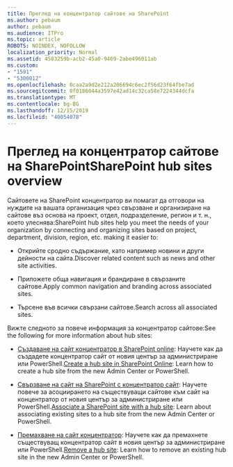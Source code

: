 ```yaml
---
title: Преглед на концентратор сайтове на SharePoint
ms.author: pebaum
author: pebaum
ms.audience: ITPro
ms.topic: article
ROBOTS: NOINDEX, NOFOLLOW
localization_priority: Normal
ms.assetid: 4583259b-acb2-45a0-9469-2abe496011ab
ms.custom:
- "1591"
- "5300012"
ms.openlocfilehash: 0caa2a9d2e212a206694c6ec2f56d23f64fbe7ad
ms.sourcegitcommit: 0f0186044a3597e42ad14c32ca58e7224344dcfa
ms.translationtype: MT
ms.contentlocale: bg-BG
ms.lasthandoff: 12/15/2019
ms.locfileid: "40054078"
---
```

# <a name="sharepoint-hub-sites-overview"></a><span data-ttu-id="e9e6e-102">Преглед на концентратор сайтове на SharePoint</span><span class="sxs-lookup"><span data-stu-id="e9e6e-102">SharePoint hub sites overview</span></span>

<span data-ttu-id="e9e6e-103">Сайтовете на SharePoint концентратор ви помагат да отговори на нуждите на вашата организация чрез свързване и организиране на сайтове въз основа на проект, отдел, подразделение, регион и т. н., което улеснява:</span><span class="sxs-lookup"><span data-stu-id="e9e6e-103">SharePoint hub sites help you meet the needs of your organization by connecting and organizing sites based on project, department, division, region, etc. making it easier to:</span></span>

- <span data-ttu-id="e9e6e-104">Открийте сродно съдържание, като например новини и други дейности на сайта.</span><span class="sxs-lookup"><span data-stu-id="e9e6e-104">Discover related content such as news and other site activities.</span></span>

- <span data-ttu-id="e9e6e-105">Приложете обща навигация и брандиране в свързаните сайтове.</span><span class="sxs-lookup"><span data-stu-id="e9e6e-105">Apply common navigation and branding across associated sites.</span></span> 

- <span data-ttu-id="e9e6e-106">Търсене във всички свързани сайтове.</span><span class="sxs-lookup"><span data-stu-id="e9e6e-106">Search across all associated sites.</span></span>

<span data-ttu-id="e9e6e-107">Вижте следното за повече информация за концентратор сайтове:</span><span class="sxs-lookup"><span data-stu-id="e9e6e-107">See the following for more information about hub sites:</span></span>
- <span data-ttu-id="e9e6e-108">[Създаване на сайт концентратор в SharePoint online](https://docs.microsoft.com/sharepoint/create-hub-site): Научете как да създадете концентратор сайт от новия център за администриране или PowerShell.</span><span class="sxs-lookup"><span data-stu-id="e9e6e-108">[Create a hub site in SharePoint Online](https://docs.microsoft.com/sharepoint/create-hub-site): Learn how to create a hub site from the new Admin Center or PowerShell.</span></span>

- <span data-ttu-id="e9e6e-109">[Свързване на сайт на SharePoint с концентратор сайт](https://support.office.com/article/associate-a-sharepoint-site-with-a-hub-site-ae0009fd-af04-4d3d-917d-88edb43efc05): Научете повече за асоциирането на съществуващи сайтове към сайт на концентратор от новия център за администриране или PowerShell.</span><span class="sxs-lookup"><span data-stu-id="e9e6e-109">[Associate a SharePoint site with a hub site](https://support.office.com/article/associate-a-sharepoint-site-with-a-hub-site-ae0009fd-af04-4d3d-917d-88edb43efc05): Learn about associating existing sites to a hub site from the new Admin Center or PowerShell.</span></span>

- <span data-ttu-id="e9e6e-110">[Премахване на сайт концентратор](https://docs.microsoft.com/sharepoint/remove-hub-site): Научете как да премахнете съществуващ концентратор сайт в новия център за администриране или PowerShell.</span><span class="sxs-lookup"><span data-stu-id="e9e6e-110">[Remove a hub site](https://docs.microsoft.com/sharepoint/remove-hub-site): Learn how to remove an existing hub site in the new Admin Center or PowerShell.</span></span>

